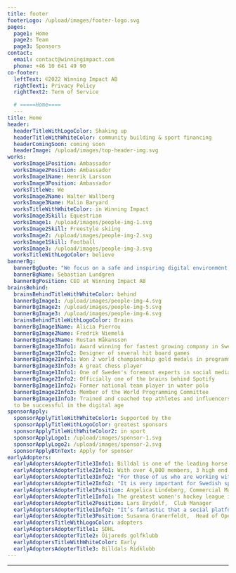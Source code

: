 ```yaml
---
title: footer
footerLogo: /upload/images/footer-logo.svg
pages:
  page1: Home
  page2: Team
  page3: Sponsors
contact:
  email: contact@winningimpact.com
  phone: +46 10 641 49 90
co-footer:
  leftText: ©2022 Winning Impact AB
  rightText1: Privacy Policy
  rightText2: Term of Service

  # =====Home====
  ---
title: Home
header:
  headerTitleWithLogoColor: Shaking up
  headerTitleWithWhiteColor: community building & sport financing
  headerComingSoon: coming soon
  headerImage: /upload/images/top-header-img.svg
works:
  worksImage1Position: Ambassador
  worksImage2Position: Ambassador
  worksImage1Name: Henrik Larsson
  worksImage3Position: Ambassador
  worksTitleWe: We
  worksImage2Name: Walter Wallberg
  worksImage3Name: Malin Baryard
  worksTitleWithWhiteColor: in Winning Impact
  worksImage3Skill: Equestrian
  worksImage1: /upload/images/people-img-1.svg
  worksImage2Skill: Freestyle skiing
  worksImage2: /upload/images/people-img-2.svg
  worksImage1Skill: Football
  worksImage3: /upload/images/people-img-3.svg
  worksTitleWithLogoColor: believe
bannerBg:
  bannerBgQuote: "We focus on a safe and inspiring digital environment,with groundbreaking income sources for athletes and clubs.We are creating a new universe for every sports fan on the planet"
  bannerBgName: Sebastian Lundgren
  bannerBgPosition: CEO at Winning Impact AB
brainsBehind:
  brainsBehindTitleWithWhiteColor: behind
  bannerBgImage1: /upload/images/people-img-4.svg
  bannerBgImage2: /upload/images/people-img-5.svg
  bannerBgImage3: /upload/images/people-img-6.svg
  brainsBehindTitleWithLogoColor: Brains
  bannerBgImage1Name: Alicia Pierrou
  bannerBgImage2Name: Fredrik Niemelä
  bannerBgImage3Name: Rustan Håkansson
  bannerBgImage3Info1: Award winning for fastest growing company in Sweden, as COO
  bannerBgImage3Info2: Designer of several hit board games
  bannerBgImage2Info1: Won 2 world championship gold medals in programming
  bannerBgImage3Info3: A great chess player
  bannerBgImage1Info1: One of Sweden's foremost experts in social media
  bannerBgImage2Info2: Officially one of the brains behind Spotify
  bannerBgImage1Info2: Former national team player in water polo
  bannerBgImage2Info3: Member of the World Programming Committee
  bannerBgImage1Info3: Trained and coached top athletes and influencers in Sweden on how
  to be successful in the digital age
sponsorApply:
  sponsorApplyTitleWithWhiteColor1: Supported by the
  sponsorApplyTitleWithLogoColor: greatest sponsors
  sponsorApplyTitleWithWhiteColor2: in sport
  sponsorApplyLogo1: /upload/images/sponsor-1.svg
  sponsorApplyLogo2: /upload/images/sponsor-2.svg
  sponsorApplyBtnText: Apply for sponsor
earlyAdopters:
  earlyAdoptersAdopterTitle3Info1: Billdal is one of the leading horse clubs in Sweden with over 1,000 members.
  earlyAdoptersAdopterTitle2Info1: With over 4,000 members, 3 high end courses and 1 multi course, Öijared is one of the best golf courses in Sweden.
  earlyAdoptersAdopterTitle3Info2: "For those of us who are working with children and young people, it is very important to create a safe and inspiring environment. That’s exactly what WIMT is doing. The platform is also saving time for the communication team, and generates revenue, which is a nice bonus."
  earlyAdoptersAdopterTitle2Info2: "It is very important for Swedish sport clubs to gain increased income, potentially a life saving solution for many. This could play a major role in the future for us and for many other golf clubs."
  earlyAdoptersAdopterTitle1Position: Angelica Lindeberg, Commercial Manager
  earlyAdoptersAdopterTitle1Info1: The greatest women's hockey league in the world. Combines 10 of the largest hockey clubs in Sweden with over a million members and fans.
  earlyAdoptersAdopterTitle2Position: Lars Brydolf,  Club Manager
  earlyAdoptersAdopterTitle1Info2: "It’s fantastic that a social platform is finally being launched,providing security and saving time for the athletes. WIMT will be the obvious choice for athletes, clubs and fans."
  earlyAdoptersAdopterTitle3Position: Susanna Granerfeldt,  Head of Operations
  earlyAdoptersTitleWithLogoColor: adopters
  earlyAdoptersAdopterTitle1: SDHL
  earlyAdoptersAdopterTitle2: Öijareds golfklubb
  earlyAdoptersTitleWithWhiteColor: Early
  earlyAdoptersAdopterTitle3: Billdals Ridklubb
---
```


---
